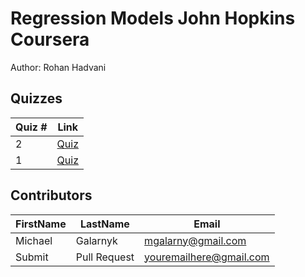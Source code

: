 # Regression Models John Hopkins Coursera
Author: Rohan Hadvani <br />

## Quizzes
Quiz # | Link 
--- | --- 
2 | [Quiz](https://github.com/mGalarnyk/datasciencecoursera/blob/master/7_Regression_Models/quizzes/quiz2.md)
1 | [Quiz](https://github.com/mGalarnyk/datasciencecoursera/blob/master/7_Regression_Models/quizzes/quiz1.md)

## Contributors
FirstName | LastName | Email
--- | --- | ---
Michael |  Galarnyk |  <mgalarny@gmail.com>
Submit |  Pull Request | <youremailhere@gmail.com>

